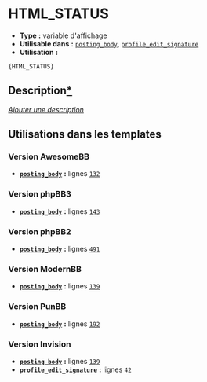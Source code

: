 # HTML_STATUS
* __Type__ __:__ variable d'affichage
* __Utilisable dans__ __:__ [`posting_body`](../tpl/posting_body.md#readme), [`profile_edit_signature`](../tpl/profile_edit_signature.md#readme)
* __Utilisation__ __:__

```smarty
{HTML_STATUS}
```

## Description[*](https://fa-tvars.appspot.com/var/HTML_STATUS)
[*Ajouter une description*](https://fa-tvars.appspot.com/var/HTML_STATUS)

## Utilisations dans les templates

### Version AwesomeBB
* __[`posting_body`](../tpl/posting_body.md#readme)__ __:__ lignes [`132`](../src/awesomebb/posting_body.tpl#L132)

### Version phpBB3
* __[`posting_body`](../tpl/posting_body.md#readme)__ __:__ lignes [`143`](../src/prosilver/posting_body.tpl#L143)

### Version phpBB2
* __[`posting_body`](../tpl/posting_body.md#readme)__ __:__ lignes [`491`](../src/subsilver/posting_body.tpl#L491)

### Version ModernBB
* __[`posting_body`](../tpl/posting_body.md#readme)__ __:__ lignes [`139`](../src/modernbb/posting_body.tpl#L139)

### Version PunBB
* __[`posting_body`](../tpl/posting_body.md#readme)__ __:__ lignes [`192`](../src/punbb/posting_body.tpl#L192)

### Version Invision
* __[`posting_body`](../tpl/posting_body.md#readme)__ __:__ lignes [`139`](../src/invision/posting_body.tpl#L139)
* __[`profile_edit_signature`](../tpl/profile_edit_signature.md#readme)__ __:__ lignes [`42`](../src/invision/profile_edit_signature.tpl#L42)

